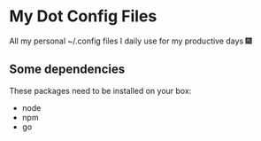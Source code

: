 # My Dot Config Files

All my personal ~/.config files I daily use for my productive days :fireworks:

## Some dependencies
These packages need to be installed on your box:
- node
- npm
- go
